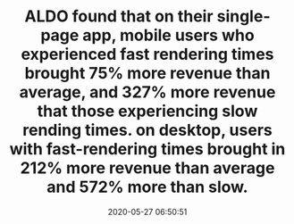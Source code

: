 ---
layout: post
title:  "ALDO found that on their single-page app, mobile users who experienced fast rendering times brought 75% more revenue than average, and 327% more revenue that those experiencing slow rending times. on desktop, users with fast-rendering times brought in 212% more revenue than average and 572% more than slow."
img:
 image: "aldo-logo.png"
 alt: "ALDO Logo"
storySource: "https://simplified.dev/performance/impact-of-web-performance"
date:   2020-05-27 06:50:51
tags:
 - revenue
 - "2020"
---